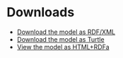 Downloads
=========

* [Download the model as RDF/XML](/lemon.rdf)
* [Download the model as Turtle](/lemon.ttl)
* [View the model as HTML+RDFa](/lemon.html)
        





